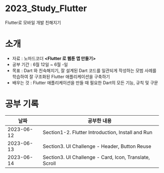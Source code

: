 # 2023_Study_Flutter
Flutter로 모바일 개발 친해지기


# 소개
- 자료 : 노마드코더 **<Flutter 로 웹툰 앱 만들기>**
- 공부 기간 : 6월 12일 ~ 6월 -일
- 목표 : Dart 와 친숙해지기, 잘 설계된 Dart 코드를 일관되게 작성하는 모범 사례를 학습하여 잘 구조화된 Flutter 애플리케이션을 구축하기
- 배우는 것 : Flutter 애플리케이션을 만들 때 필요한 Dart의 모든 기능, 규칙 및 구문

# 공부 기록
| 날짜         | 공부한 내용                                                         |
|------------|----------------------------------------------------------------|
| 2023-06-12 | Section1-2. Flutter Introduction, Install and Run                           |
| 2023-06-13 | Section3. UI Challenge - Header, Button Reuse                           |
| 2023-06-14 | Section3. UI Challenge - Card, Icon, Translate, Scroll                           |